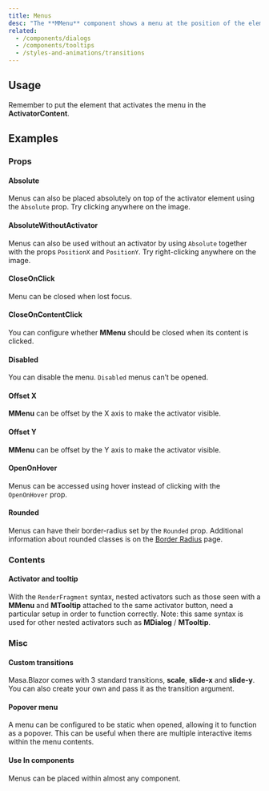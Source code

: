 ```yaml
---
title: Menus
desc: "The **MMenu** component shows a menu at the position of the element used to activate it."
related:
  - /components/dialogs
  - /components/tooltips
  - /styles-and-animations/transitions
---
```


## Usage

Remember to put the element that activates the menu in the **ActivatorContent**.

<masa-example file="Examples.components.menus.Usage"></masa-example>

## Examples

### Props

#### Absolute

Menus can also be placed absolutely on top of the activator element using the `Absolute` prop. Try clicking anywhere on the image.

<masa-example file="Examples.components.menus.Absolute"></masa-example>

#### AbsoluteWithoutActivator

Menus can also be used without an activator by using `Absolute` together with the props `PositionX` and `PositionY`. Try
right-clicking anywhere on the image.

<masa-example file="Examples.components.menus.AbsoluteWithoutActivator"></masa-example>

#### CloseOnClick

Menu can be closed when lost focus.

<masa-example file="Examples.components.menus.CloseOnClick"></masa-example>

#### CloseOnContentClick

You can configure whether **MMenu** should be closed when its content is clicked.

<masa-example file="Examples.components.menus.CloseOnContentClick"></masa-example>

#### Disabled

You can disable the menu. `Disabled` menus can’t be opened.

<masa-example file="Examples.components.menus.Disabled"></masa-example>

#### Offset X

**MMenu** can be offset by the X axis to make the activator visible.

<masa-example file="Examples.components.menus.OffsetX"></masa-example>

#### Offset Y

**MMenu** can be offset by the Y axis to make the activator visible.

<masa-example file="Examples.components.menus.OffsetY"></masa-example>

#### OpenOnHover

Menus can be accessed using hover instead of clicking with the `OpenOnHover` prop.

<masa-example file="Examples.components.menus.OpenOnHover"></masa-example>

#### Rounded

Menus can have their border-radius set by the `Rounded` prop. Additional information about rounded classes is on the
[Border Radius](/blazor/styles-and-animations/border-radius) page.

<masa-example file="Examples.components.menus.Rounded"></masa-example>

### Contents

#### Activator and tooltip

With the `RenderFragment` syntax, nested activators such as those seen with a **MMenu** and **MTooltip** attached to the
same activator button, need a particular setup in order to function correctly. Note: this same syntax is used for other
nested activators such as **MDialog** / **MTooltip**.

<masa-example file="Examples.components.menus.ActivatorAndTooltip"></masa-example>

### Misc

#### Custom transitions

Masa.Blazor comes with 3 standard transitions, **scale**, **slide-x** and **slide-y**. You can also create your own and
pass it as the transition argument.

<masa-example file="Examples.components.menus.CustomTransitions"></masa-example>

#### Popover menu

A menu can be configured to be static when opened, allowing it to function as a popover. This can be useful when there
are multiple interactive items within the menu contents.

<masa-example file="Examples.components.menus.PopoverMenu"></masa-example>

#### Use In components

Menus can be placed within almost any component.

<masa-example file="Examples.components.menus.UseInComponents"></masa-example>